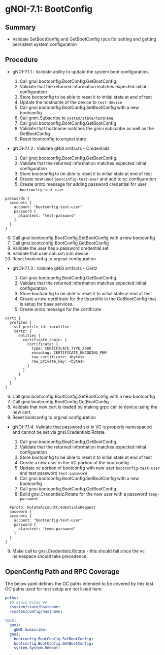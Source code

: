 # gNOI-7.1: BootConfig

## Summary

* Validate SetBootConfig and GetBootConfig rpcs for setting and getting persistent system configuration

## Procedure

* gNOI-7.1.1 : Validate ability to update the system boot configuration.

  1. Call gnoi.bootconfig.BootConfig.GetBootConfig.
  2. Validate that the returned information matches expected initial configuration
  3. Store bootconfig to be able to reset it to initial state at end of test
  4. Update the hostname of the device to `test-device`
  5. Call gnoi.bootconfig.BootConfig.SetBootConfig with a new bootconfig
  6. Call gnmi.Subscribe to `system/state/hostname`
  7. Call gnoi.bootconfig.BootConfig.GetBootConfig
  8. Validate that hostname matches the gnmi subscribe as well as the GetBootConfig
  9. Reset bootconfig to orignal state

* gNOI-7.1.2 : Validate gNSI artifacts - Credentialz

  1. Call gnoi.bootconfig.BootConfig.GetBootConfig.
  2. Validate that the returned information matches expected initial configuration
  3. Store bootconfig to be able to reset it to initial state at end of test
  4. Create new user `bootconfig-test-user` and add to oc configuration
  5. Create proto message for adding password credential for user `bootconfig-test-user`

```text proto
passwords {
  accounts {
    account: "bootconfig-test-user"
    password {
      plaintext: "test-password"
    }
  }
}
```

  6. Call gnoi.bootconfig.BootConfig.SetBootConfig with a new bootconfig
  7. Call gnoi.bootconfig.BootConfig.GetBootConfig
  8. Validate the user has a password credential set
  9. Validate that user can ssh into device.
  10. Reset bootconfig to orginal configuration

* gNOI-7.1.3 : Validate gNSI artifacts - Certz

  1. Call gnoi.bootconfig.BootConfig.GetBootConfig.
  2. Validate that the returned information matches expected initial configuration
  3. Store bootconfig to be able to reset it to initial state at end of test
  4. Create a new certificate for the tls profile in the GetBootConfig that is setup for base
      services.
  5. Create proto message for the certificate

```text proto
certz {
  profiles {
    ssl_profile_id: <profile>
    certz: {
      entities {
        certificate_chain: {
          certificate: {
            type: CERTIFICATE_TYPE_X509
            encoding: CERTIFICATE_ENCODING_PEM
            raw_certificate: <bytes>
            raw_private_key: <bytes>
          }
        }
      }
    }
  }
}
```

  6. Call gnoi.bootconfig.BootConfig.SetBootConfig with a new bootconfig
  7. Call gnoi.bootconfig.BootConfig.GetBootConfig
  8. Validate that new cert is loaded by making grpc call to device using the new cert.
  9. Reset bootconfig to orginal configuration

* gNOI-7.1.4: Validate that password set in VC is properly namespaced and cannot be set
  via gnsi.Credentialz.Rotate.

  1. Call gnoi.bootconfig.BootConfig.GetBootConfig.
  2. Validate that the returned information matches expected initial configuration
  3. Store bootconfig to be able to reset it to initial state at end of test
  4. Create a new user in the VC portion of the bootconfig.
  5. Update vc portion of bootconfig with new user `bootconfig-test-user` and test password `test-password`
  6. Call gnoi.bootconfig.BootConfig.SetBootConfig with a new bootconfig
  7. Call gnoi.bootconfig.BootConfig.GetBootConfig
  8. Build gnsi.Credentialz.Rotate for the new user with a password `temp-password`

```text proto
  #proto: RotateAccountCredentialsRequest
  password {
  accounts {
    account: "bootconfig-test-user"
    password {
      plaintext: "temp-password"
    }
  }
}
```

  9. Make call to gnsi.Credentialz.Rotate - this should fail since the vc namespace should take precedence.

## OpenConfig Path and RPC Coverage

The below yaml defines the OC paths intended to be covered by this test.  OC paths used for test setup are not listed here.

```yaml
paths:
  ## State Paths ##
  /system/state/hostname:
  /system/config/hostname:

rpcs:
  gnmi:
    gNMI.Subscribe:
  gnoi:
    bootconfig.BootConfig.SetBootConfig:
    bootconfig.BootConfig.GetBootConfig:
    system.System.Reboot:
```
